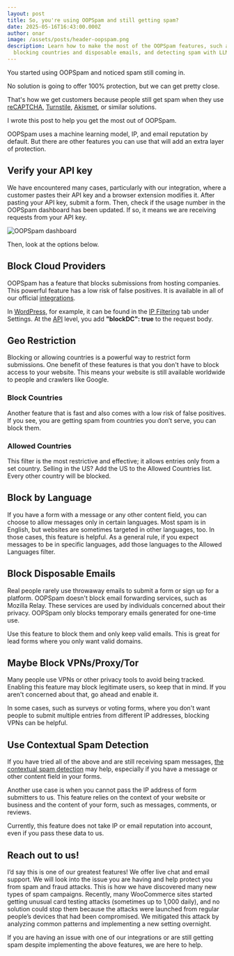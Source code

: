 ```yaml
---
layout: post
title: So, you're using OOPSpam and still getting spam?
date: 2025-05-16T16:43:00.000Z
author: onar
image: /assets/posts/header-oopspam.png
description: Learn how to make the most of the OOPSpam features, such as
  blocking countries and disposable emails, and detecting spam with LLMs.
---
```

You started using OOPSpam and noticed spam still coming in.

No solution is going to offer 100% protection, but we can get pretty close.

That's how we get customers because people still get spam when they use [reCAPTCHA](https://www.oopspam.com/blog/best-recaptcha-alternatives), [Turnstile](https://www.oopspam.com/blog/best-turnstile-alternatives), [Akismet](https://www.oopspam.com/blog/best-akismet-alternatives), or similar solutions.

I wrote this post to help you get the most out of OOPSpam.

OOPSpam uses a machine learning model, IP, and email reputation by default. But there are other features you can use that will add an extra layer of protection.

## Verify your API key

We have encountered many cases, particularly with our integration, where a customer pastes their API key and a browser extension modifies it. After pasting your API key, submit a form. Then, check if the usage number in the OOPSpam dashboard has been updated. If so, it means we are receiving requests from your API key.

![OOPSpam dashboard](/blog/assets/posts/dashboard-sample-data.png "OOPSpam dashboard")

Then, look at the options below.

## Block Cloud Providers

OOPSpam has a feature that blocks submissions from hosting companies. This powerful feature has a low risk of false positives. It is available in all of our official [integrations](https://www.oopspam.com/integrations/).

In [WordPress](https://help.oopspam.com/wordpress/), for example, it can be found in the [IP Filtering](https://help.oopspam.com/wordpress/configuration/#ip-filtering) tab under Settings. At the [API](https://www.oopspam.com/docs/#spam-detection) level, you add **"blockDC": true** to the request body.

## Geo Restriction

Blocking or allowing countries is a powerful way to restrict form submissions. One benefit of these features is that you don't have to block access to your website. This means your website is still available worldwide to people and crawlers like Google.

### Block Countries

Another feature that is fast and also comes with a low risk of false positives. If you see, you are getting spam from countries you don’t serve, you can block them. 

### Allowed Countries

This filter is the most restrictive and effective; it allows entries only from a set country. Selling in the US? Add the US to the Allowed Countries list. Every other country will be blocked.

## Block by Language

If you have a form with a message or any other content field, you can choose to allow messages only in certain languages. Most spam is in English, but websites are sometimes targeted in other languages, too. In those cases, this feature is helpful. As a general rule, if you expect messages to be in specific languages, add those languages to the Allowed Languages filter.

## Block Disposable Emails

Real people rarely use throwaway emails to submit a form or sign up for a platform. OOPSpam doesn't block email forwarding services, such as Mozilla Relay. These services are used by individuals concerned about their privacy. OOPSpam only blocks temporary emails generated for one-time use.

Use this feature to block them and only keep valid emails. This is great for lead forms where you only want valid domains.

## Maybe Block VPNs/Proxy/Tor

Many people use VPNs or other privacy tools to avoid being tracked. Enabling this feature may block legitimate users, so keep that in mind. If you aren't concerned about that, go ahead and enable it.

In some cases, such as surveys or voting forms, where you don't want people to submit multiple entries from different IP addresses, blocking VPNs can be helpful.

## Use Contextual Spam Detection

If you have tried all of the above and are still receiving spam messages, [the contextual spam detection](https://www.oopspam.com/blog/introducing-contextual-spam-detection) may help, especially if you have a message or other content field in your forms.

Another use case is when you cannot pass the IP address of form submitters to us. This feature relies on the context of your website or business and the content of your form, such as messages, comments, or reviews.

Currently, this feature does not take IP or email reputation into account, even if you pass these data to us.

## Reach out to us!

I’d say this is one of our greatest features! We offer live chat and email support. We will look into the issue you are having and help protect you from spam and fraud attacks. This is how we have discovered many new types of spam campaigns. Recently, many WooCommerce sites started getting unusual card testing attacks (sometimes up to 1,000 daily), and no solution could stop them because the attacks were launched from regular people’s devices that had been compromised. We mitigated this attack by analyzing common patterns and implementing a new setting overnight.

If you are having an issue with one of our integrations or are still getting spam despite implementing the above features, we are here to help.
